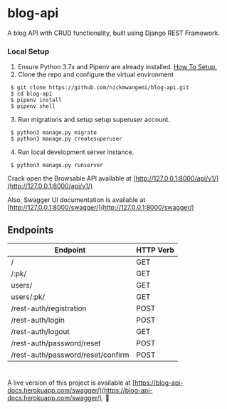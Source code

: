# blog-api

A blog API with CRUD functionality, built using Django REST Framework.

### Local Setup

1. Ensure Python 3.7x and Pipenv are already installed. [How To Setup.](https://djangoforbeginners.com/initial-setup/)
2. Clone the repo and configure the virtual environment

```
 $ git clone https://github.com/nickmwangemi/blog-api.git
 $ cd blog-api
 $ pipenv install
 $ pipenv shell
```

3. Run migrations and setup setup superuser account.

```
 $ python3 manage.py migrate
 $ python3 manage.py createsuperuser
```

4. Run local development server instance.

```
 $ python3 manage.py runserver
```

Crack open the Browsable API available at [http://127.0.0.1:8000/api/v1/](http://127.0.0.1:8000/api/v1/)

Also, Swagger UI documentation is available at [http://127.0.0.1:8000/swagger/](http://127.0.0.1:8000/swagger/)

## Endpoints

| Endpoint                          | HTTP Verb |
| --------------------------------- | --------- |
| /                                 | GET       |
| /:pk/                             | GET       |
| users/                            | GET       |
| users/:pk/                        | GET       |
| /rest-auth/registration           | POST      |
| /rest-auth/login                  | POST      |
| /rest-auth/logout                 | GET       |
| /rest-auth/password/reset         | POST      |
| /rest-auth/password/reset/confirm | POST      |

#

A live version of this project is available at [https://blog-api-docs.herokuapp.com/swagger/](https://blog-api-docs.herokuapp.com/swagger/). 🚀
